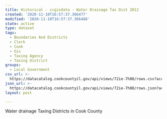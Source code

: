 ```yaml
---
title: Historical - ccgisdata - Water Drainage Tax Dist 2012
created: '2020-11-10T16:57:37.366477'
modified: '2020-11-10T16:57:37.366488'
state: active
type: dataset
tags:
  - Boundaries And Districts
  - Clerk
  - Cook
  - Gis
  - Taxing Agency
  - Taxing District
groups:
  - Local Government
csv_url: >-
  https://datacatalog.cookcountyil.gov/api/views/72ie-7h88/rows.csv?accessType=DOWNLOAD
json_url: >-
  https://datacatalog.cookcountyil.gov/api/views/72ie-7h88/rows.json?accessType=DOWNLOAD
layout: post

---
```

Water drainage Taxing Districts in Cook County
